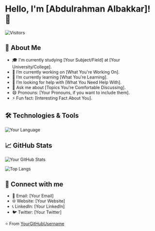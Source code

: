 # Hello, I'm [Abdulrahman Albakkar]! 👋

![Visitors](https://visitor-badge.glitch.me/badge?page_id=[YourGitHubUsername].[YourGitHubUsername])

## 🌱 About Me 

- 🎓 I'm currently studying [Your Subject/Field] at [Your University/College].
- 🔭 I’m currently working on [What You're Working On].
- 🌱 I’m currently learning [What You're Learning].
- 🤔 I’m looking for help with [What You Need Help With].
- 💬 Ask me about [Topics You're Comfortable Discussing].
- 😄 Pronouns: [Your Pronouns, if you want to include them].
- ⚡ Fun fact: [Interesting Fact About You].

## 🛠️ Technologies & Tools

![Your Language](https://img.shields.io/badge/-YourLanguageName-YourColorCode?style=flat&logo=YourLanguageLogo&logoColor=white)
<!-- You can include more badges like the one above for every tech/tool you know -->

## 📈 GitHub Stats

![Your GitHub Stats](https://github-readme-stats.vercel.app/api?username=YourGitHubUsername&show_icons=true&hide_title=true&count_private=true&hide=prs&theme=default)

![Top Langs](https://github-readme-stats.vercel.app/api/top-langs/?username=YourGitHubUsername&layout=compact)

## 🤝 Connect with me

- 📧 Email: [Your Email]
- 🌐 Website: [Your Website]
- 📞 LinkedIn: [Your LinkedIn]
- 🐦 Twitter: [Your Twitter]

<!-- You can include other social media links here -->

⭐️ From [YourGitHubUsername](https://github.com/YourGitHubUsername)

